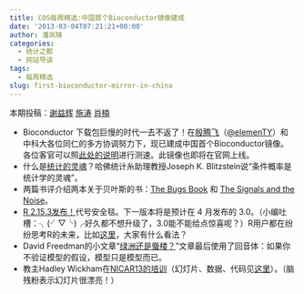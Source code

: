 ```yaml
---
title: COS每周精选:中国首个Bioconductor镜像建成
date: '2013-03-04T07:21:21+00:00'
author: 潘岚锋
categories:
  - 统计之都
  - 网站导读
tags:
  - 每周精选
slug: first-bioconductor-mirror-in-china
---
```


本期投稿：[谢益辉](http://yihui.name/) [施涛](http://taoshistat.wordpress.com/) [肖楠](http://www.road2stat.com/)

  * Bioconductor 下载包巨慢的时代一去不返了！在<a href="http://www.tengfei.name/" target="_blank">殷腾飞</a>（<a href="http://weibo.com/yintengfei" target="_blank">@elemenTY</a>）<wbr />和中科大各位同仁的多方协调努力下，现已建成中国首个Bioconductor镜像。各位客官可以照<a href="http://www.tengfei.name/cn/2013/03/ustc-bioc/" target="_blank">此处的说明</a>进行测速。此镜像也即将在官网上线。
  * 什么是<a href="http://v.youku.com/v_show/id_XNTIyMDM5ODY0.html" target="_blank">统计的灵魂</a>？哈佛统计糸助理教授Joseph K. Blitzstein说“条件概率是统计学的灵魂”。
  * 两篇书评介绍两本关于贝叶斯的书：<a href="http://xianblog.wordpress.com/2013/02/25/the-bugs-book-guest-post/" target="_blank">The Bugs Book</a> 和 <a href="http://xianblog.wordpress.com/2013/02/27/the-signal-and-the-noise-2/" target="_blank">The Signals and the Noise</a>。
  * <a href="http://cos.name/cn/topic/109489" target="_blank">R 2.15.3发布！</a>代号安全毯。下一版本将是预计在 4 月发布的 3.0。（小编吐槽：╮(╯▽╰)╭好久都不想升级了，3.0能不能给点惊喜呢？）R用户都在纷纷思考R的未来，比如<a href="http://cos.name/cn/topic/109489#post-243064" target="_blank">这里</a>，大家有什么看法？
  * David Freedman的小文章“<a href="http://www.stat.berkeley.edu/~census/chance.pdf" target="_blank">绿洲还是蜃楼？</a>”文章最后使用了回音体：如果你不验证模型的假设，<wbr />模型只是模型而已。
  * 教主Hadley Wickham在<a href="http://ire.org/events-and-training/event/315/580/" target="_blank">NICAR13的培训</a>（幻灯片、数据、<wbr />代码见<a href="https://www.dropbox.com/sh/m97xuwrobjar6p5/eyp2mN4IQm/slides" target="_blank">这里</a>）。（脑残粉表示幻灯片很漂亮！）
